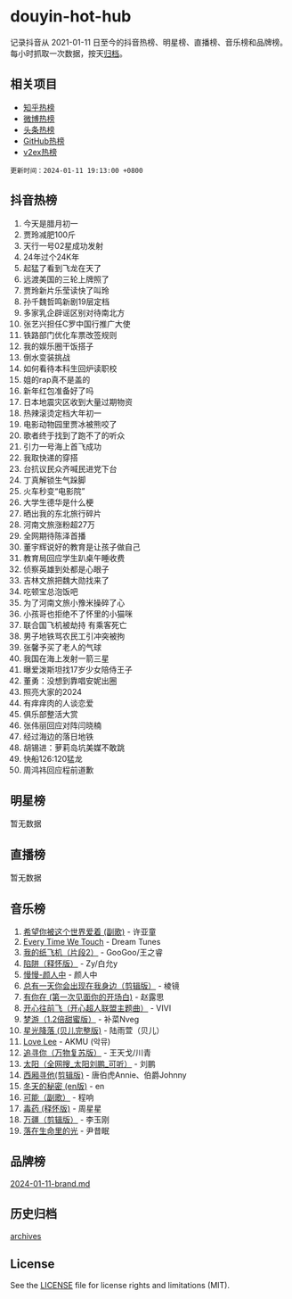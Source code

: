 # douyin-hot-hub

记录抖音从 2021-01-11 日至今的抖音热榜、明星榜、直播榜、音乐榜和品牌榜。每小时抓取一次数据，按天[归档](archives)。

## 相关项目

- [知乎热榜](https://github.com/lonnyzhang423/zhihu-hot-hub)
- [微博热榜](https://github.com/lonnyzhang423/weibo-hot-hub)
- [头条热榜](https://github.com/lonnyzhang423/toutiao-hot-hub)
- [GitHub热榜](https://github.com/lonnyzhang423/github-hot-hub)
- [v2ex热榜](https://github.com/lonnyzhang423/v2ex-hot-hub)


`更新时间：2024-01-11 19:13:00 +0800`

## 抖音热榜

1. 今天是腊月初一
1. 贾玲减肥100斤
1. 天行一号02星成功发射
1. 24年过个24K年
1. 起猛了看到飞龙在天了
1. 远渡美国的三轮上牌照了
1. 贾玲新片乐莹读快了叫玲
1. 孙千魏哲鸣新剧19层定档
1. 多家乳企辟谣区别对待南北方
1. 张艺兴担任C罗中国行推广大使
1. 铁路部门优化车票改签规则
1. 我的娱乐圈干饭搭子
1. 倒水变装挑战
1. 如何看待本科生回炉读职校
1. 姐的rap真不是盖的
1. 新年红包准备好了吗
1. 日本地震灾区收到大量过期物资
1. 热辣滚烫定档大年初一
1. 电影动物园里贾冰被熊咬了
1. 歌者终于找到了跑不了的听众
1. 引力一号海上首飞成功
1. 我取快递的穿搭
1. 台抗议民众齐喊民进党下台
1. 丁真解锁生气跺脚
1. 火车秒变“电影院”
1. 大学生德华是什么梗
1. 晒出我的东北旅行碎片
1. 河南文旅涨粉超27万
1. 全网期待陈泽首播
1. 董宇辉说好的教育是让孩子做自己
1. 教育局回应学生趴桌午睡收费
1. 侦察英雄到处都是心眼子
1. 吉林文旅把魏大勋找来了
1. 吃顿宝总泡饭吧
1. 为了河南文旅小豫米操碎了心
1. 小孩哥也拒绝不了怀里的小猫咪
1. 联合国飞机被劫持 有乘客死亡
1. 男子地铁骂农民工引冲突被拘
1. 张馨予买了老人的气球
1. 我国在海上发射一箭三星
1. 曝爱泼斯坦找17岁少女陪侍王子
1. 董勇：没想到靠唱安妮出圈
1. 照亮大家的2024
1. 有痒痒肉的人谈恋爱
1. 俱乐部整活大赏
1. 张伟丽回应对阵闫晓楠
1. 经过海边的落日地铁
1. 胡锡进：萝莉岛坑美媒不敢跳
1. 快船126:120猛龙
1. 周鸿祎回应程前道歉

## 明星榜

暂无数据

## 直播榜

暂无数据

## 音乐榜

1. [希望你被这个世界爱着 (副歌)](https://sf3-cdn-tos.douyinstatic.com/obj/tos-cn-ve-2774/oUHCmWQfZlE3QQBKBeD8rCFLpJzPgCpImhsxMt) - 许亚童
1. [Every Time We Touch](https://sf86-cdn-tos.douyinstatic.com/obj/tos-cn-ve-2774/ogN6lUKQeBBfEVhIOMikG1CcJjugxk1tztZyhP) - Dream Tunes
1. [我的纸飞机（片段2）](https://sf86-cdn-tos.douyinstatic.com/obj/tos-cn-ve-2774/oM2ZrKcg2CD5AeRB2gkeXOFB1IxAGJdZPazYHf) - GooGoo/王之睿
1. [陷阱（释怀版）](https://sf86-cdn-tos.douyinstatic.com/obj/tos-cn-ve-2774/oE8C21LeZrzKLDFfQYgMzx4GAIHageG5IzayY7) - Zy/白允y
1. [慢慢-颜人中](https://sf6-cdn-tos.douyinstatic.com/obj/tos-cn-ve-2774/ocjHNfBXdBxQNC8ZGAeoLMFTUgtBg8bkExunDC) - 颜人中
1. [总有一天你会出现在我身边（剪辑版）](https://sf3-cdn-tos.douyinstatic.com/obj/tos-cn-ve-2774/oMLsHwhWW7CYoAhoWB9EXUQIzNBsfAJxpAoxCU) - 棱镜
1. [有你在 (第一次见面你的开场白)](https://sf86-cdn-tos.douyinstatic.com/obj/tos-cn-ve-2774/oAthrQ3ClJBfI57uBoFEgNDYtNCZ0TSYQQfxQ0) - 赵露思
1. [开心往前飞（开心超人联盟主题曲）](https://sf3-cdn-tos.douyinstatic.com/obj/tos-cn-ve-2774/9d8fb7c82cf1421fb93a9fe925275e0a) - VIVI
1. [梦游（1.2倍甜蜜版）](https://sf86-cdn-tos.douyinstatic.com/obj/tos-cn-ve-2774/o4gyAUm8hwufoEABmwVIiQtHsFuGzAEEWtNMzo) - 补菜Nveg
1. [星光降落 (贝儿完整版)](https://sf86-cdn-tos.douyinstatic.com/obj/tos-cn-ve-2774/okwB9hAwyAtsFFkFBzAX1hOOfQuIoMNs0W2Mwr) - 陆雨萱（贝儿）
1. [Love Lee](https://sf86-cdn-tos.douyinstatic.com/obj/tos-cn-ve-2774/o05GbkJGbCBTdDnMtB0fwOYgkeZp23vrWQDQBS) - AKMU (악뮤)
1. [追寻你（万物复苏版）](https://sf3-cdn-tos.douyinstatic.com/obj/tos-cn-ve-2774/oYeAZJsbjIDit9APmBg8u6uDUQnHmoCf3gbo74) - 王天戈/川青
1. [太阳（全网搜_太阳刘鹏_可听）](https://sf86-cdn-tos.douyinstatic.com/obj/tos-cn-ve-2774/ogWbyIQnlBFImVbeDocRdCIYtBHlbJXgfZMvgz) - 刘鹏
1. [西厢寻他(剪辑版)](https://sf86-cdn-tos.douyinstatic.com/obj/tos-cn-ve-2774/oUsAVfAQKlRNxEv5qxvIB8o5qmIWUcXbzJKJhw) - 唐伯虎Annie、伯爵Johnny
1. [冬天的秘密 (en版)](https://sf3-cdn-tos.douyinstatic.com/obj/tos-cn-ve-2774/okIuMHDdzyf3FjGK4Lphe1vfHcQaPIHAg0Z4CR) - en
1. [可能（副歌）](https://sf86-cdn-tos.douyinstatic.com/obj/tos-cn-ve-2774/cde1731888894259b333569393c2fb51) - 程响
1. [毒药 (释怀版)](https://sf86-cdn-tos.douyinstatic.com/obj/tos-cn-ve-2774/oYILMEAzspdZBIzy4frJNB8ZHPHWAhiwowd4Ad) - 周星星
1. [万疆（剪辑版）](https://sf86-cdn-tos.douyinstatic.com/obj/tos-cn-ve-2774/ooG7oVgFlDTelKCjCsTTobQvbdtj1BBQXnfZd8) - 李玉刚
1. [落在生命里的光](https://sf3-cdn-tos.douyinstatic.com/obj/tos-cn-ve-2774/d9ffa8c090124ea58bb10df9b510c01d) - 尹昔眠

## 品牌榜

[2024-01-11-brand.md](archives/2024-01-11-brand.md)

## 历史归档

[archives](archives)

## License

See the [LICENSE](LICENSE) file for license rights and limitations (MIT).
